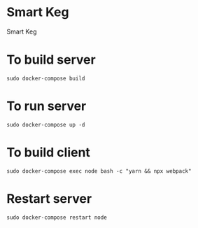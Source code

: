 # Smart Keg
Smart Keg

# To build server
`sudo docker-compose build`

# To run server
`sudo docker-compose up -d`

# To build client

`sudo docker-compose exec node bash -c "yarn && npx webpack"`

# Restart server
`sudo docker-compose restart node`
